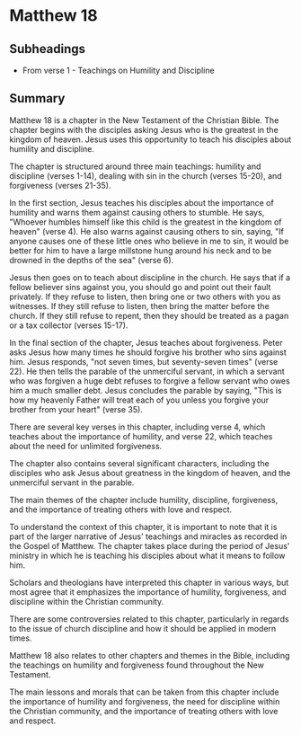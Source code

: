 # Matthew 18

## Subheadings

* From verse 1 - Teachings on Humility and Discipline

## Summary

Matthew 18 is a chapter in the New Testament of the Christian Bible. The chapter begins with the disciples asking Jesus who is the greatest in the kingdom of heaven. Jesus uses this opportunity to teach his disciples about humility and discipline.

The chapter is structured around three main teachings: humility and discipline (verses 1-14), dealing with sin in the church (verses 15-20), and forgiveness (verses 21-35).

In the first section, Jesus teaches his disciples about the importance of humility and warns them against causing others to stumble. He says, "Whoever humbles himself like this child is the greatest in the kingdom of heaven" (verse 4). He also warns against causing others to sin, saying, "If anyone causes one of these little ones who believe in me to sin, it would be better for him to have a large millstone hung around his neck and to be drowned in the depths of the sea" (verse 6).

Jesus then goes on to teach about discipline in the church. He says that if a fellow believer sins against you, you should go and point out their fault privately. If they refuse to listen, then bring one or two others with you as witnesses. If they still refuse to listen, then bring the matter before the church. If they still refuse to repent, then they should be treated as a pagan or a tax collector (verses 15-17).

In the final section of the chapter, Jesus teaches about forgiveness. Peter asks Jesus how many times he should forgive his brother who sins against him. Jesus responds, "not seven times, but seventy-seven times" (verse 22). He then tells the parable of the unmerciful servant, in which a servant who was forgiven a huge debt refuses to forgive a fellow servant who owes him a much smaller debt. Jesus concludes the parable by saying, "This is how my heavenly Father will treat each of you unless you forgive your brother from your heart" (verse 35).

There are several key verses in this chapter, including verse 4, which teaches about the importance of humility, and verse 22, which teaches about the need for unlimited forgiveness.

The chapter also contains several significant characters, including the disciples who ask Jesus about greatness in the kingdom of heaven, and the unmerciful servant in the parable.

The main themes of the chapter include humility, discipline, forgiveness, and the importance of treating others with love and respect.

To understand the context of this chapter, it is important to note that it is part of the larger narrative of Jesus' teachings and miracles as recorded in the Gospel of Matthew. The chapter takes place during the period of Jesus' ministry in which he is teaching his disciples about what it means to follow him.

Scholars and theologians have interpreted this chapter in various ways, but most agree that it emphasizes the importance of humility, forgiveness, and discipline within the Christian community.

There are some controversies related to this chapter, particularly in regards to the issue of church discipline and how it should be applied in modern times.

Matthew 18 also relates to other chapters and themes in the Bible, including the teachings on humility and forgiveness found throughout the New Testament.

The main lessons and morals that can be taken from this chapter include the importance of humility and forgiveness, the need for discipline within the Christian community, and the importance of treating others with love and respect.